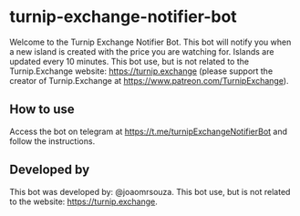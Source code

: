 # turnip-exchange-notifier-bot

Welcome to the Turnip Exchange Notifier Bot.
This bot will notify you when a new island is created with the price you are watching for.
Islands are updated every 10 minutes.
This bot use, but is not related to the Turnip.Exchange website: https://turnip.exchange (please support the creator of Turnip.Exchange at https://www.patreon.com/TurnipExchange).

## How to use

Access the bot on telegram at https://t.me/turnipExchangeNotifierBot and follow the instructions.

## Developed by

This bot was developed by: @joaomrsouza.
This bot use, but is not related to the website: https://turnip.exchange.
